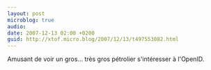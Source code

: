 ```yaml
---
layout: post
microblog: true
audio: 
date: 2007-12-13 02:00 +0200
guid: http://xtof.micro.blog/2007/12/13/t497553082.html
---
```

Amusant de voir un gros... très gros pétrolier s'intéresser à l'OpenID.
